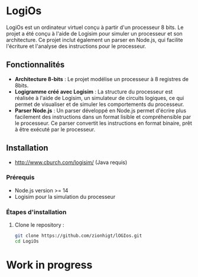 # LogiOs

LogiOs est un ordinateur virtuel conçu à partir d'un processeur 8 bits. Le projet a été conçu à l'aide de Logisim pour simuler un processeur et son architecture. Ce projet inclut également un parser en Node.js, qui facilite l'écriture et l'analyse des instructions pour le processeur.

## Fonctionnalités

- **Architecture 8-bits** : Le projet modélise un processeur à 8 registres de 8bits.
- **Logigramme créé avec Logisim** : La structure du processeur est réalisée à l'aide de Logisim, un simulateur de circuits logiques, ce qui permet de visualiser et de simuler les comportements du processeur.
- **Parser Node.js** : Un parser développé en Node.js permet d'écrire plus facilement des instructions dans un format lisible et compréhensible par le processeur. Ce parser convertit les instructions en format binaire, prêt à être exécuté par le processeur.

## Installation

- http://www.cburch.com/logisim/ (Java requis)

### Prérequis

- Node.js version >= 14
- Logisim pour la simulation du processeur

### Étapes d'installation

1. Clone le repository :

   ```bash
   git clone https://github.com/zionhigt/lOGIos.git
   cd LogiOs

# Work in progress
